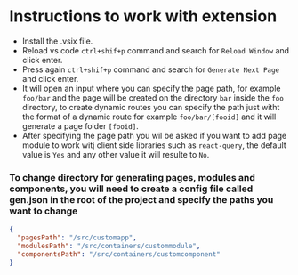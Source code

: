 # Instructions to work with extension

- Install the .vsix file.
- Reload vs code `ctrl+shif+p` command and search for `Reload Window` and click enter.
- Press again `ctrl+shif+p` command and search for `Generate Next Page` and click enter.
- It will open an input where you can specify the page path, for example `foo/bar` and the page will be created on the directory `bar` inside the `foo` directory, to create dynamic routes you can specify the path just witht the format of a dynamic route for example `foo/bar/[fooid]` and it will generate a page folder `[fooid]`.
- After specifying the page path you wil be asked if you want to add page module to work witj client side libraries such as `react-query`, the default value is `Yes` and any other value it will resulte to `No`.

### To change directory for generating pages, modules and components, you will need to create a config file called gen.json in the root of the project and specify the paths you want to change

```json
{
  "pagesPath": "/src/customapp",
  "modulesPath": "/src/containers/custommodule",
  "componentsPath": "/src/containers/customcomponent"
}
```
